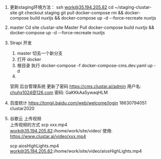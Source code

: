 1. 更新staging环境方法：
	ssh work@35.194.205.82
	cd ~/staging-clustar-site
	git checkout staging
	git pull
    docker-compose rm && docker-compose build nuxtjs && docker-compose up -d --force-recreate nuxtjs


2. master
    Cd   site clustar-site
    Master
    Pull
    docker-compose build nuxtjs &&  docker-compose up -d --force-recreate nuxtjs


3. Strapi 开发
    1. master 切去一个新分支
    2. 打开 docker
    3. 根目录 执行 docker-compose -f docker-compose-cms.dev.yaml up -d
    4. 

    官网 后台管理系统 更新了密码 
    https://cms.clustar.ai/admin
    用户名: chuhx1024@126.com
    密码: GaKKkAa5ywaqHLM

4. 百度统计
    https://tongji.baidu.com/web/welcome/login
    18630794051
    clustar2020


4. 谷歌云 上传视频  
    上传视频的方式
    scp xxx.mp4 work@35.194.205.82:/home/work/site/video/
    使用: https://www.clustar.ai/video/xxx.mp4

    scp aiosHighLights.mp4 work@35.194.205.82:/home/work/site/video/aiosHighLights.mp4
